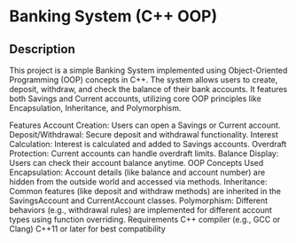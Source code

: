 <h1> Banking System (C++ OOP) </h1>
<h2>Description </h2>
This project is a simple Banking System implemented using Object-Oriented Programming (OOP) concepts in C++. The system allows users to create, deposit, withdraw, and check the balance of their bank accounts. It features both Savings and Current accounts, utilizing core OOP principles like Encapsulation, Inheritance, and Polymorphism.

Features
Account Creation: Users can open a Savings or Current account.
Deposit/Withdrawal: Secure deposit and withdrawal functionality.
Interest Calculation: Interest is calculated and added to Savings accounts.
Overdraft Protection: Current accounts can handle overdraft limits.
Balance Display: Users can check their account balance anytime.
OOP Concepts Used
Encapsulation: Account details (like balance and account number) are hidden from the outside world and accessed via methods.
Inheritance: Common features (like deposit and withdraw methods) are inherited in the SavingsAccount and CurrentAccount classes.
Polymorphism: Different behaviors (e.g., withdrawal rules) are implemented for different account types using function overriding.
Requirements
C++ compiler (e.g., GCC or Clang)
C++11 or later for best compatibility
